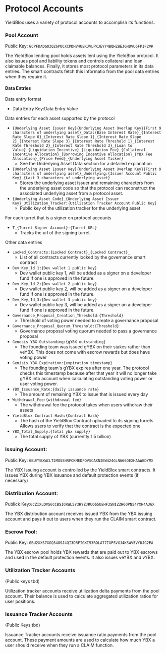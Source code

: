 # Protocol Accounts

YieldBlox uses a variety of protocol accounts to accomplish its functions.

### Pool Account&#x20;

Public Key: `GCPFDAQGO3QZ6PUCXCPDHV4UEKJVLPKJEYY4BQHZBEJGHDVU6FPIF2VR`

The YieldBlox lending pool holds assets lent using the YieldBlox protocol. It also issues pool and liability tokens and controls collateral and loan claimable balances. Finally, it stores most protocol parameters in its data entries. The smart contracts fetch this informatio from the pool data entries when they require it.

#### Data Entries

Data entry format

* Data Entry Key:Data Entry Value

Data entries for each asset supported by the protocol

* `{Underlying Asset Issuer Key}{Underlying Asset Overlap Key}{First 9 characters of underlying asset}_Data:{Base Interest Rate}_{Interest Rate Slope 0}_{Interest Rate Slope 1}_{Interest Rate Slope 2}_{Interest Rate Slope 3}_{Interest Rate Threshold 1}_{Interest Rate Threshold 2}_{Interest Rate Threshold 3}_{Loan to Value}_{Liquidation Incentive}_{Liquidation Fee}_{Collateral Incentive Allocation}_{Borrowing Incentive Allocation}_{YBX Fee Allocation}_{Price Feed}_{Underlying Asset Ticker}`
  * See the Underlying Asset Data section for a detailed explanation
* `{Underlying Asset Issuer Key}{Underlying Asset Overlap Key}{First 9 characters of underlying asset}_Underlying:{Issuer Account Public Key}_{Last 3 characters of underlying asset}`
  * Stores the underlying asset issuer and remaining characters from the underlying asset code so that the protocol can reconstruct the associated underlying asset from a protocol asset.
* `{Underlying Asset Code}_{Underlying Asset Issuer Key}_Utilization_Tracker:{Utilization Tracker Account Public Key}`
  * Public key of the utilization tracker for the underlying asset

For each turret that is a signer on protocol accounts

* `T_{Turret Signer Account}:{Turret URL}`
  * Tracks the url of the signing turret

Other data entries

* `Locked_Contracts:{Locked Contract}_{Locked Contract}_`
  * List of all contracts currently locked by the governance smart contract
* `Dev_Key_Id_1:{Dev wallet 1 public key}`
  * Dev wallet public key 1, will be added as a signer on a developer fund if one is approved in the future.
* `Dev_Key_Id_2:{Dev wallet 2 public key}`
  * Dev wallet public key 2, will be added as a signer on a developer fund if one is approved in the future.
* `Dev_Key_Id_3:{Dev wallet 3 public key}`
  * Dev wallet public key 3, will be added as a signer on a developer fund if one is approved in the future.
* `Governance_Proposal_Creation_Threshold:{Threshold}`
  * Threshold of voting power needed to create a governance proposal
* `Governance_Proposal_Quorum_Threshold:{Threshold}`
  * Governance proposal voting quorum needed to pass a governance proposal
* `Genesis YBX Outstanding:{gYBX outstanding}`
  * The founding team was issued gYBX on their stakes rather than veYBX. This does not come with escrow rewards but does have voting power
* `Genisis YBX Expiration:{expiration timestamp}`
  * The founding team's gYBX expires after one year. The protocol checks this timestamp because after that year it will no longer take gYBX into account when calculating outstanding voting power or user voting power.
* `YBX_Issuance_Rate:{daily issuance rate}`
  * The amount of remaining YBX to issue that is issued every day
* `Withdrawal_Fee:{withdrawal fee}`
  * The withdrawal fee the protocol takes when users withdraw their assets
* `YieldBlox Contract Hash:{Contract Hash}`
  * The hash of the YieldBlox Contract uploaded to its signing turrets. Allows users to verify that the contract is the expected one
* `YBX_Total_Supply:{total ybx supply}`
  * The total supply of YBX (currently 1.5 billion)

### Issuing Account:&#x20;

Public Key: `GBUYYBXWCLT2MOSSHRFCKMEDFOVSCAXNIEW424GLN666OEXHAAWBDYMX`

The YBX Issuing account is controlled by the YieldBlox smart contracts. It issues YBX during YBX issuance and default protection events (if necessary)

### Distribution Account:&#x20;

Publick Key:`GCZIXLOVS6CCBSIORWL5Y3HYZJRUQ65UEHF3SNIZZH6OPN54YXH4AJGX`

The YBX distribution account receives issued YBX from the YBX issuing account and pays it out to users when they run the CLAIM smart contract.

### Escrow Pool:

Public Key:  `GBU2XXS7XGQ34OSJ4QI3DRFIGXI53ROLA77IXPSVXJ4KSWV5VYUJG2PA`

The YBX escrow pool holds YBX rewards that are paid out to YBX escrows and used in the default protection events. It also issues veYBX and vYBX.&#x20;

### Utilization Tracker Accounts&#x20;

(Public keys tbd)

Utilization tracker accounts receive utilization delta payments from the pool account. Their balance is used to calculate aggregated utilization ratios for user positions.

### Issuance Tracker Accounts&#x20;

(Public Keys tbd)

Issuance Tracker accounts receive issuance ratio payments from the pool account. These payment amounts are used to calculate how much YBX a user should receive when they run a CLAIM function.

